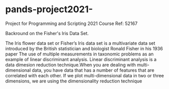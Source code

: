 # pands-project2021-
Project for Programming and Scripting 2021 Course Ref: 52167

Backround on  the Fisher's Iris Data Set.

The Iris flower data set or Fisher’s Iris data set is a multivariate data set introduced by the British statistician and biologist Ronald Fisher in his 1936 paper The use of multiple measurements in taxonomic problems as an example of linear discriminant analysis. Linear discriminant analysis is a data dimesion reduction technique.When you are dealing with multi-dimensional data, you have data that has a number of features that are correlated with each other. If we plot multi-dimensional data in two or three dimensions, we are using the dimensionality reduction technique
